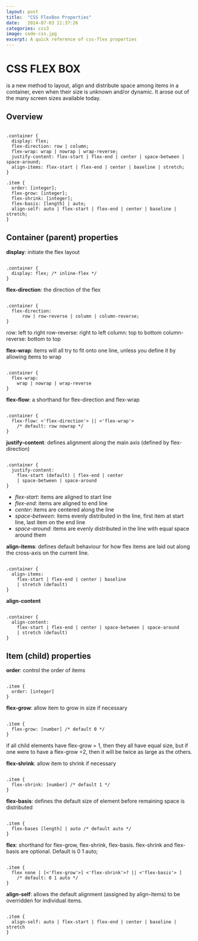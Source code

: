 ```yaml
---
layout: post
title:  "CSS FlexBox Properties"
date:   2014-07-03 11:37:26
categories: css3
image: code-css.jpg
excerpt: A quick reference of css-flex properties
---
```


# CSS FLEX BOX 
is a new method to layout, align and distribute space among items in a container, even when their size is unknown and/or dynamic. It arose out of the many screen sizes available today. 

## Overview 
<pre><code class="css">
.container {
  display: flex;
  flex-direction: row | column;
  flex-wrap: wrap | nowrap | wrap-reverse;
  justify-content: flex-start | flex-end | center | space-between | space-around; 
  align-items: flex-start | flex-end | center | baseline | stretch; 
}

.item {
  order: [integer];
  flex-grow: [integer];
  flex-shrink: [integer];
  flex-basis: [length] | auto;
  align-self: auto | flex-start | flex-end | center | baseline | stretch;
}
</code></pre>


## Container (parent) properties

__display__: initiate the flex layout

<pre><code class="css">
.container {
  display: flex; /* inline-flex */
}
</code></pre>

__flex-direction__: the direction of the flex

<pre><code class="css">
.container {
  flex-direction: 
      row | row-reverse | column | column-reverse;
}
</code></pre>

row: left to right
row-reverse: right to left
column: top to bottom 
column-reverse: bottom to top

__flex-wrap__: items will all try to fit onto one line, unless you define it by allowing items to wrap

<pre><code class="css">
.container {
  flex-wrap: 
    wrap | nowrap | wrap-reverse
}
</code></pre>

__flex-flow__: a shorthand for flex-direction and flex-wrap

<pre><code class="css">
.container {
  flex-flow: <'flex-direction'> || <'flex-wrap'>
    /* default: row nowrap */
}
</code></pre>

__justify-content__: defines alignment along the main axis (defined by flex-direction)

<pre><code class="css">
.container {
  justify-content: 
    flex-start (default) | flex-end | center 
    | space-between | space-around
}
</code></pre>

- _flex-start_: items are aligned to start line
- _flex-end_: items are aligned to end line
- _center_: items are centered along the line 
- _space-between_: items evenly distributed in the line, first item at start line, last item on the end line
- _space-around_: items are evenly distributed in the line with equal space around them


__align-items__: defines default behaviour for how flex items are laid out along the cross-axis on the current line. 

<pre><code class="css">
.container {
  align-items: 
    flex-start | flex-end | center | baseline 
    | stretch (default)
}
</code></pre>
    
__align-content__ 

<pre><code class="css">
.container {
  align-content: 
    flex-start | flex-end | center | space-between | space-around
    | stretch (default)
}
</code></pre>


## Item (child) properties

__order__: control the order of items

<pre><code class="css">
.item {
  order: [integer]
}
</code></pre>


__flex-grow__: allow item to grow in size if necessary

<pre><code class="css">
.item {
  flex-grow: [number] /* default 0 */
}
</code></pre>

if all child elements have flex-grow = 1, then they all have equal size, but if one were to have a flex-grow =2, then it will be twice as large as the others. 

__flex-shrink__: allow item to shrink if necessary

<pre><code class="css">
.item {
  flex-shrink: [number] /* default 1 */
}
</code></pre>

__flex-basis__: defines the default size of element before remaining space is distributed 

<pre><code class="css">
.item {
  flex-bases [length] | auto /* default auto */
}
</code></pre>

__flex__: shorthand for flex-grow, flex-shrink, flex-basis. flex-shrink and flex-basis are optional. Default is 0 1 auto;

<pre><code class="css">
.item {
  flex none | [<'flex-grow'>] <'flex-shrink'>? || <'flex-basis'> ]
    /* default: 0 1 auto */
}
</code></pre>

__align-self__: allows the default alignment (assigned by align-items) to be overridden for individual items. 

<pre><code class="css">
.item {
  align-self: auto | flex-start | flex-end | center | baseline | stretch
}
</code></pre>












